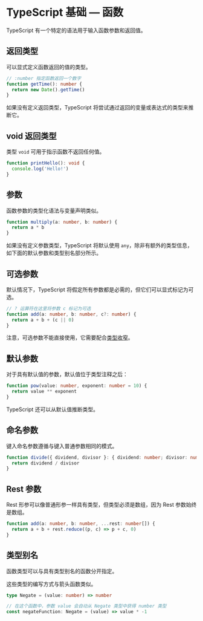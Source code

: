 # TypeScript 基础 — 函数

TypeScript 有一个特定的语法用于输入函数参数和返回值。

## 返回类型

可以显式定义函数返回的值的类型。

```ts
// :number 指定函数返回一个数字
function getTime(): number {
  return new Date().getTime()
}
```

如果没有定义返回类型，TypeScript 将尝试通过返回的变量或表达式的类型来推断它。

## void 返回类型

类型 `void` 可用于指示函数不返回任何值。

```ts
function printHello(): void {
  console.log('Hello!')
}
```

## 参数

函数参数的类型化语法与变量声明类似。

```ts
function multiply(a: number, b: number) {
  return a * b
}
```

如果没有定义参数类型，TypeScript 将默认使用 `any`，除非有额外的类型信息，如下面的默认参数和类型别名部分所示。

## 可选参数

默认情况下，TypeScript 将假定所有参数都是必需的，但它们可以显式标记为可选。

```ts
// ? 运算符在这里将参数 c 标记为可选
function add(a: number, b: number, c?: number) {
  return a + b + (c || 0)
}
```

注意，可选参数不能直接使用，它需要配合[类型收窄](https://github.com/lio-zero/blog/blob/main/TypeScipt/TypeScript%20%E4%B8%AD%E7%9A%84%E7%B1%BB%E5%9E%8B%E6%94%B6%E7%AA%84.md)。

## 默认参数

对于具有默认值的参数，默认值位于类型注释之后：

```ts
function pow(value: number, exponent: number = 10) {
  return value ** exponent
}
```

TypeScript 还可以从默认值推断类型。

## 命名参数

键入命名参数遵循与键入普通参数相同的模式。

```ts
function divide({ dividend, divisor }: { dividend: number; divisor: number }) {
  return dividend / divisor
}
```

## Rest 参数

Rest 形参可以像普通形参一样具有类型，但类型必须是数组，因为 Rest 参数始终是数组。

```ts
function add(a: number, b: number, ...rest: number[]) {
  return a + b + rest.reduce((p, c) => p + c, 0)
}
```

## 类型别名

函数类型可以与具有类型别名的函数分开指定。

这些类型的编写方式与箭头函数类似。

```ts
type Negate = (value: number) => number

// 在这个函数中，参数 value 会自动从 Negate 类型中获得 number 类型
const negateFunction: Negate = (value) => value * -1
```

